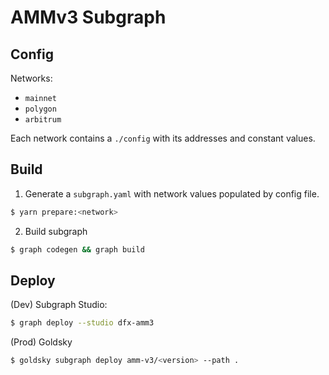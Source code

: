 # AMMv3 Subgraph

## Config

Networks:

- `mainnet`
- `polygon`
- `arbitrum`

Each network contains a `./config` with its addresses and constant values.

## Build

1. Generate a `subgraph.yaml` with network values populated by config file.

```bash
$ yarn prepare:<network>
```

2. Build subgraph

```bash
$ graph codegen && graph build
```

## Deploy

(Dev) Subgraph Studio:

```bash
$ graph deploy --studio dfx-amm3
```

(Prod) Goldsky

```bash
$ goldsky subgraph deploy amm-v3/<version> --path .
```
